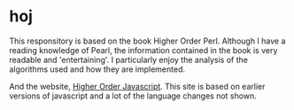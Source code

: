 # hoj
This responsitory is based on the book Higher Order Perl. Although I have a reading knowledge of Pearl, the information contained in the book is very readable and 'entertaining'. I particularly enjoy the analysis of the algorithms used and how they are implemented.  

And the website, [Higher Order Javascript](https://interglacial.com/hoj/hoj.html#HOJ.0:_Functional_JavaScript_Reviewed). This site is based on earlier versions of javascript and a lot of the language changes not shown.  



